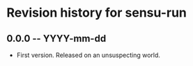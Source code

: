 # Revision history for sensu-run

## 0.0.0  -- YYYY-mm-dd

* First version. Released on an unsuspecting world.
